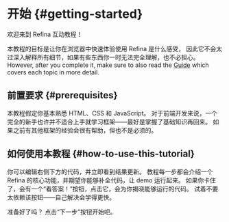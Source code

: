 # 开始 {#getting-started}

欢迎来到 Refina 互动教程！

本教程的目标是让你在浏览器中快速体验使用 Refina 是什么感受， 因此它不会太过深入解释所有细节，如果有些东西你一时无法完全理解，也不必担心。 However, after you complete it, make sure to also read the <a target="_blank" href="../guide/introduction.html">Guide</a> which covers each topic in more detail.

## 前置要求 {#prerequisites}

本教程假定你基本熟悉 HTML、CSS 和 JavaScript。 对于前端开发来说，一个完全的新手也许并不适合上手就学习框架——最好是掌握了基础知识再回来。 如果之前有其他框架的经验会很有帮助，但也不是必须的。

## 如何使用本教程 {#how-to-use-this-tutorial}

你可以编辑<span class="wide">右侧</span><span class="narrow">下方</span>的代码，并立即看到结果更新。 教程每一步都会介绍一个 Refina 的核心功能，并期望你能够补全代码，让 demo 运行起来。 如果你卡住了，会有一个“看答案！”按钮，点击它，会为你揭晓能够运行的代码。 试着不要太依赖该按钮——自己解决会学得更快。

准备好了吗？ 点击“下一步”按钮开始吧。
